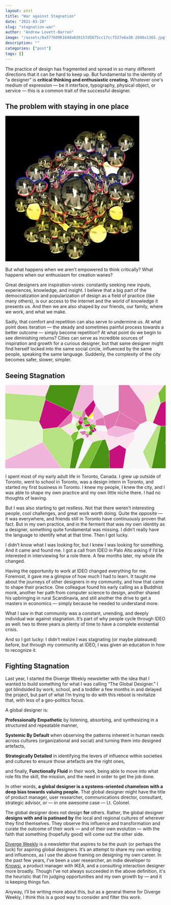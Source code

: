 ```yaml
---
layout: post
title: "War against Stagnation"
date: "2021-03-28"
slug: "stagnation-war"
author: "Andrew Lovett-Barron"
image: "/assets/0a57760961648a020157d5875cc17ccf527e6a38-2048x1365.jpg"
description: ""
categories: ["post"]
tags: []
---
```


The practice of design has fragmented and spread in so many different directions that it can be hard to keep up. But fundamental to the identity of “a designer” is **critical thinking **and** enthusiastic creating.** Whatever one's medium of expression — be it interface, typography, physical object, or service — this is a common trait of the successful designer.

## **The problem with staying in one place**

![](/assets/020ec1cdb611beedc97880417caa9886b61384ff-421x457.jpg)

But what happens when we aren’t empowered to think critically? What happens when our enthusiasm for creation wanes?

Great designers are inspiration-vores: constantly seeking new inputs, experiences, knowledge, and insight. I believe that a big part of the democratization and popularization of design as a field of practice (like many others), is our access to the internet and the world of knowledge it presents us. And then we are also shaped by our friends, our family, where we work, and what we make.

Sadly, that comfort and repetition can also serve to undermine us. At what point does iteration — the steady and sometimes painful process towards a better outcome — simply become repetition? At what point do we begin to see diminishing returns? Cities can serve as incredible sources of inspiration and growth for a curious designer, but that same designer might find herself locked into the same social circle, influenced by the same people, speaking the same language. Suddenly, the complexity of the city becomes safer, slower, simpler.

## **Seeing Stagnation**

![](/assets/e10be1b8bc7030359b64859df2489c6e1b48c463-953x493.gif)

I spent most of my early adult life in Toronto, Canada. I grew up outside of Toronto, went to school in Toronto, was a design intern in Toronto, and started my first business in Toronto. I knew my people, I knew the city, and I was able to shape my own practice and my own little niche there. I had no thoughts of leaving.

But I was also starting to get restless. Not that there weren’t interesting people, cool challenges, and great work worth doing. Quite the opposite — it was everywhere, and friends still in Toronto have continuously proven that fact. But in my own practice, and in the ferment that was my own identity as a designer, something quite fundamental was missing. I didn’t really have the language to identify what at that time. Then I got lucky.

I didn’t know what I was looking for, but I knew I was looking for something. And it came and found me. I got a call from IDEO in Palo Alto asking if I’d be interested in interviewing for a role there. A few months later, my whole life changed.

Having the opportunity to work at IDEO changed everything for me. Foremost, it gave me a glimpse of how much I had to learn. It taught me about the journeys of other designers in my community, and how that came to shape their practice. One colleague found his early calling as a Buddhist monk, another her path from computer science to design, another shared his upbringing in rural Scandinavia, and still another the drive to get a masters in economics — simply because he needed to understand more.

What I saw in that community was a constant, unending, and deeply individual war against stagnation. It’s part of why people cycle through IDEO as well: two to three years is plenty of time to have a complete existential crisis.

And so I got lucky: I didn’t realize I was stagnating (or maybe plateaued) before, but through my community at IDEO, I was given an education in how to recognize it.

## **Fighting Stagnation**

Last year, I started the Diverge Weekly newsletter with the idea that I wanted to build something for what I was calling “The Global Designer.” I got blindsided by work, school, and a toddler a few months in and delayed the project, but part of what I’m trying to do with this reboot is revitalize that, with less of a geo-politics focus.

A global designer is:

**Professionally Empathetic** by listening, absorbing, and synthesizing in a structured and repeatable manner,

**Systemic By Default** when observing the patterns inherent in human needs across cultures (organizational and social) and turning them into designed artefacts,

**Strategically Detailed** in identifying the levers of influence within societies and cultures to ensure those artefacts are the right ones,

and finally, **Functionally Fluid** in their work, being able to move into what role fits the skill, the mission, and the need in order to get the job done.

In other words, **a global designer is a systems-oriented chameleon with a deep bias towards valuing people.** That global designer might have the title of product manager, user researcher, communications director, consultant, strategic advisor, or — in one awesome case — Lt. Colonel.

The global designer does not design **for** others. Rather, the global designer **designs with and is patinaed by** the local and regional cultures of wherever they find themselves. They observe this influence and transformation and curate the outcome of their work — and of their own evolution — with the faith that something (hopefully good) will come out the other side.

[Diverge Weekly](https://divergeweekly.com) is a newsletter that aspires to be the push (or perhaps the luck) for aspiring global designers. It’s an attempt to share my own writing and influences, as I use the above framing on designing my own career. In the past few years, I’ve been a user researcher, an indie developer to [Knowsi](https://knowsi.com), a product manager with IKEA, and a consulting interaction designer more broadly. Though I’ve not always succeeded in the above definition, it's the heuristic that I’m judging opportunities and my own growth by — and it is keeping things fun.

Anyway, I’ll be writing more about this, but as a general theme for Diverge Weekly, I think this is a good way to consider and filter this work.
